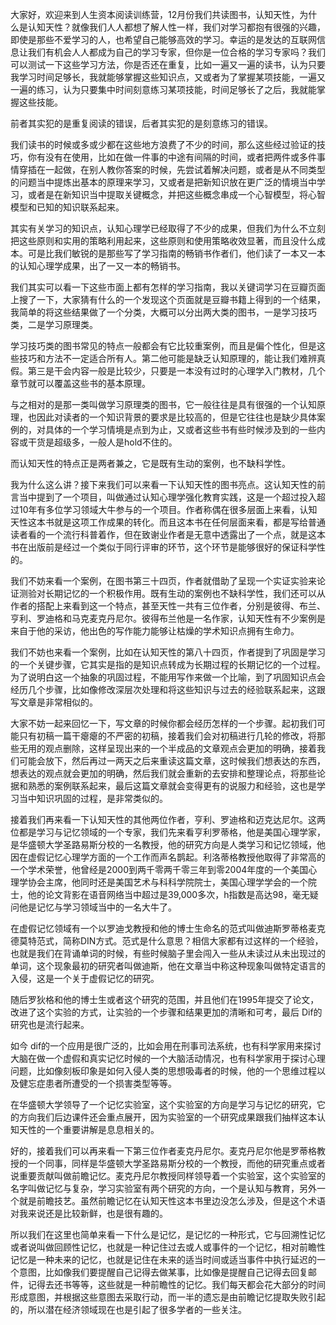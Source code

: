 大家好，欢迎来到人生资本阅读训练营，12月份我们共读图书，认知天性，为什么是认知天性？就像我们人人都想了解人性一样，我们对学习都抱有很强的兴趣，即使是那些不爱学习的人，也希望自己能够高效的学习。幸运的是发达的互联网信息让我们有机会人人都成为自己的学习专家，但你是一位合格的学习专家吗？我们可以测试一下这些学习方法，你是否还在重复，比如一遍又一遍的读书，认为只要我学习时间足够长，我就能够掌握这些知识点，又或者为了掌握某项技能，一遍又一遍的练习，认为只要集中时间刻意练习某项技能，时间足够长了之后，我就能掌握这些技能。

前者其实犯的是重复阅读的错误，后者其实犯的是刻意练习的错误。

我们读书的时候或多或少都在这些地方浪费了不少的时间，那么这些经过验证的技巧，你有没有在使用，比如在做一件事的中途有间隔的时间，或者把两件或多件事情穿插在一起做，在别人教你答案的时候，先尝试着解决问题，或者是从不同类型的问题当中提炼出基本的原理来学习，又或者是把新知识放在更广泛的情境当中学习，或者是在新知识当中提取关键概念，并把这些概念串成一个心智模型，将心智模型和已知的知识联系起来。

其实有关学习的知识点，认知心理学已经取得了不少的成果，但我们为什么不立刻把这些原则和实用的策略利用起来，这些原则和使用策略收效显著，而且没什么成本。可是比我们敏锐的是那些写了学习指南的畅销书作者们，他们读了一本又一本的认知心理学成果，出了一又一本的畅销书。

我们其实可以看一下这些市面上都有怎样的学习指南，我以关键词学习在豆瓣页面上搜了一下，大家猜有什么的一个发现这个页面就是豆瓣书籍上得到的一个结果，我简单的将这些结果做了一个分类，大概可以分出两大类的图书，一是学习技巧类，二是学习原理类。

学习技巧类的图书常见的特点一般都会有它比较重案例，而且是偏个性化，但是这些技巧和方法不一定适合所有人。第二他可能是缺乏认知原理的，能让我们难辨真假。第三是干会内容一般是比较少，只要是一本没有过时的心理学入门教材，几个章节就可以覆盖这些书的基本原理。

与之相对的是那一类叫做学习原理类的图书，它一般往往是具有很强的一个认知原理，也因此对读者的一个知识背景的要求是比较高的，但是它往往也是缺少具体案例的，对具体的一个学习情境是点到为止，又或者这些书有些时候涉及到的一些内容或干货是超级多，一般人是hold不住的。

而认知天性的特点正是两者兼之，它是既有生动的案例，也不缺科学性。

我为什么这么讲？接下来我们可以来看一下认知天性的图书亮点。这认知天性的前言当中提到了一个项目，叫做通过认知心理学强化教育实践，这是一个超过投入超过10年有多位学习领域大牛参与的一个项目。作者称偶在很多层面上来看，认知天性这本书就是这项工作成果的转化。而且这本书在任何层面来看，都是写给普通读者看的一个流行科普着作，但在致谢业作者是无意中透露出了一个点，就是这本书在出版前是经过一个类似于同行评审的环节，这个环节是能够很好的保证科学性的。

我们不妨来看一个案例，在图书第三十四页，作者就借助了呈现一个实证实验来论证测验对长期记忆的一个积极作用。既有生动的案例也不缺科学性，我们还可以从作者的搭配上来看到这一个特点，甚至天性一共有三位作者，分别是彼得、布兰、亨利、罗迪格和马克麦克丹尼尔。彼得布兰他是一名作家，认知天性有不少案例是来自于他的采访，他出色的写作能力能够让枯燥的学术知识点拥有生命力。

我们不妨也来看一个案例，比如在认知天性的第八十四页，作者提到了巩固是学习的一个关键步骤，它其实是指的是知识点转成为长期过程的长期记忆的一个过程。为了说明白这一个抽象的巩固过程，不能用写作来做一个比喻，到了巩固知识点会经历几个步骤，比如像修改深层次处理和将这些知识与过去的经验联系起来，这跟写文章是非常相似的。

大家不妨一起来回忆一下，写文章的时候你都会经历怎样的一个步骤。起初我们可能只有初稿一篇干瘪瘪的不严密的初稿，接着我们会对初稿进行几轮的修改，将那些无用的观点删除，这样呈现出来的一个半成品的文章观点会更加的明确，接着我们可能会放下，然后再过一两天之后来重读这篇文章，这时候我们想表达的东西，想表达的观点就会更加的明确，然后我们就会重新的去安排和整理论点，将那些论据和熟悉的案例联系起来，最后这篇文章就会变得更有的说服力和经验，这也是学习当中知识巩固的过程，是非常类似的。

接着我们再来看一下认知天性的其他两位作者，亨利、罗迪格和迈克达尼尔。这两位都是学习与记忆领域的一个专家，我们先来看亨利罗蒂格，他是美国心理学家，是华盛顿大学圣路易斯分校的一名教授，他的研究方向是人类学习和记忆领域，他因在虚假记忆心理学方面的一个工作而声名鹊起。利洛蒂格教授他取得了非常高的一个学术荣誉，他曾经是2000到两千零两千零三年到零2004年度的一个美国心理学协会主席，他同时还是美国艺术与科科学院院士，美国心理学学会的一个院士，他的论文背影在语音网络当中超过是39,000多次，h指数是高达98，毫无疑问他是记忆与学习领域当中的一名大牛了。

在虚假记忆领域有一个以罗迪戈教授和他的博士生命名的范式叫做迪斯罗蒂格麦克德莫特范式，简称DIN方式。范式是什么意思？相信大家都有过这样的一个经验，也就是我们在背诵单词的时候，有些时候脑子里会闯入一些从未读过从未出现过的单词，这个现象最初的研究者叫做迪斯，他在文章当中称这种现象叫做特定语言的入侵，这是一个关于虚假记忆的研究。

随后罗狄格和他的博士生或者这个研究的范围，并且他们在1995年提交了论文，改进了这个实验的方式，让实验的一个步骤和结果更加的清晰和可考，最后 Dif的研究也是流行起来。

如今 dif的一个应用是很广泛的，比如会用在刑事司法系统，也有科学家用来探讨大脑在做一个虚假和真实记忆时候的一个大脑活动情况，也有科学家用于探讨心理问题，比如像刻板印象是如何入侵人类的思想吸毒者的时候，他的一个思维过程以及健忘症患者所遭受的一个损害类型等等。

在华盛顿大学领导了一个记忆实验室，这个实验室的方向是学习与记忆的研究，它的方向我们后边课件还会重点展开，因为实验室的一个研究成果跟我们抽样这本认知天性的一个重要讲解是息息相关的。

好的，接着我们可以再来看一下第三位作者麦克丹尼尔。麦克丹尼尔他是罗蒂格教授的一个同事，同样是华盛顿大学圣路易斯分校的一个教授，而他的研究重点或者说重要贡献叫做前瞻记忆。麦克丹尼尔教授同样领导着一个实验室，这个实验室的名字叫做记忆与复杂，学习实验室有两个研究的方向，一个是认知与教育，另外一个就是前瞻技艺。虽然前瞻记忆在认知天性这本书里边没怎么涉及，但是这个术语对我来说还是比较新鲜，也是很有趣的。

所以我们在这里也简单来看一下什么是记忆，是记忆的一种形式，它与回溯性记忆或者说叫做回顾性记忆，也就是一种记住过去或人或事件的一个记忆，相对前瞻性记忆是一种未来的记忆，也就是记住在未来的适当时间或适当事件中执行延迟的一个意图，比如像我们要提醒自己记得去做某事，比如像是提醒自己记得去回复邮件，记得去还书等等，这些就是一种前瞻性的记忆。我们每天都会花大部分的时间形成意图，并根据这些意图去采取行动，而一半的遗忘是由前瞻记忆提取失败引起的，所以潜在经济领域现在也是引起了很多学者的一些关注。
